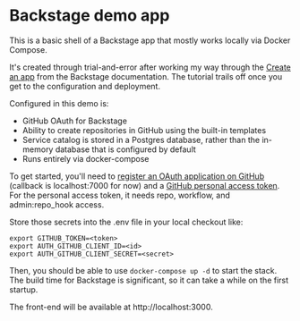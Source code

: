 # Backstage demo app

This is a basic shell of a Backstage app that mostly works locally via Docker Compose.

It's created through trial-and-error after working my way through the [Create an app](https://backstage.io/docs/getting-started/create-an-app) from the Backstage documentation. The tutorial trails off once you get to the configuration and deployment.

Configured in this demo is:

- GitHub OAuth for Backstage
- Ability to create repositories in GitHub using the built-in templates
- Service catalog is stored in a Postgres database, rather than the in-memory database that is configured by default
- Runs entirely via docker-compose

To get started, you'll need to [register an OAuth application on GitHub](https://github.com/settings/developers) (callback is localhost:7000 for now) and a [GitHub personal access token](https://github.com/settings/tokens). For the personal access token, it needs repo, workflow, and admin:repo_hook access.

Store those secrets into the .env file in your local checkout like:

```
export GITHUB_TOKEN=<token>
export AUTH_GITHUB_CLIENT_ID=<id>
export AUTH_GITHUB_CLIENT_SECRET=<secret>
```

Then, you should be able to use `docker-compose up -d` to start the stack. The build time for Backstage is significant, so it can take a while on the first startup.

The front-end will be available at http://localhost:3000.
